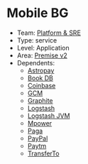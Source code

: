 # Mobile BG
* Team: [Platform & SRE](../teams/platform.md)
* Type: service
* Level: Application
* Area: [Premise v2](../areas/v2.png)
* Dependents:
  * [Astropay](astropay.md)
  * [Book DB](book.md)
  * [Coinbase](coinbase.md)
  * [GCM](gcm.md)
  * [Graphite](graphite.md)
  * [Logstash](logstash.md)
  * [Logstash JVM](logstash-jvm.md)
  * [Mpower](mpower.md)
  * [Paga](paga.md)
  * [PayPal](paypal.md)
  * [Paytm](paytm.md)
  * [TransferTo](transferto.md)
